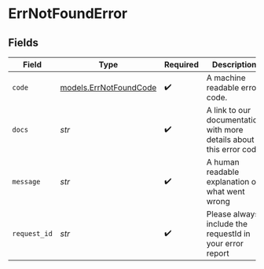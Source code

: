 # ErrNotFoundError


## Fields

| Field                                                               | Type                                                                | Required                                                            | Description                                                         | Example                                                             |
| ------------------------------------------------------------------- | ------------------------------------------------------------------- | ------------------------------------------------------------------- | ------------------------------------------------------------------- | ------------------------------------------------------------------- |
| `code`                                                              | [models.ErrNotFoundCode](../models/errnotfoundcode.md)              | :heavy_check_mark:                                                  | A machine readable error code.                                      | NOT_FOUND                                                           |
| `docs`                                                              | *str*                                                               | :heavy_check_mark:                                                  | A link to our documentation with more details about this error code | https://bannerify.co/docs/api-reference/errors/code/NOT_FOUND       |
| `message`                                                           | *str*                                                               | :heavy_check_mark:                                                  | A human readable explanation of what went wrong                     |                                                                     |
| `request_id`                                                        | *str*                                                               | :heavy_check_mark:                                                  | Please always include the requestId in your error report            | req:1234                                                            |